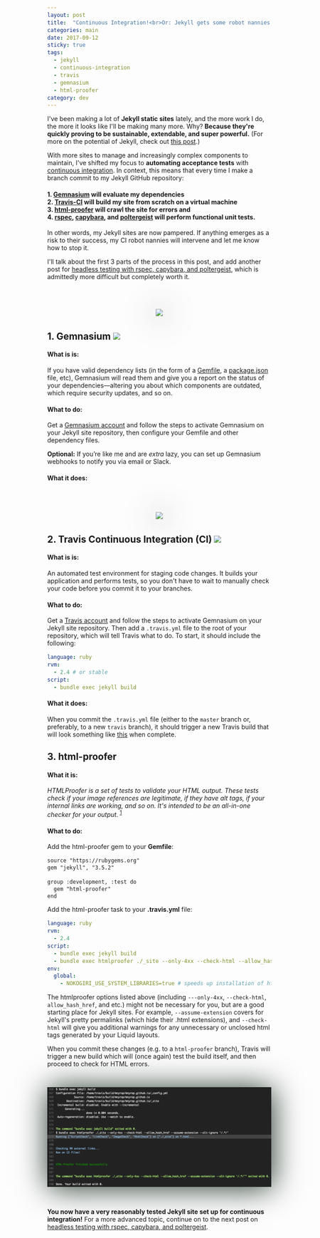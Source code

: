 ```yaml
---
layout: post
title:  "Continuous Integration!<br>Or: Jekyll gets some robot nannies."
categories: main
date: 2017-09-12
sticky: true
tags:
  - jekyll
  - continuous-integration
  - travis
  - gemnasium
  - html-proofer
category: dev
---
```



I've been making a lot of **Jekyll static sites** lately, and the more work I do, the more it looks like I'll be making many more. Why? **Because they're quickly proving to be sustainable, extendable, and super powerful.** (For more on the potential of Jekyll, check out [this post](omekyll).)

With more sites to manage and increasingly complex components to maintain, I've shifted my focus to **automating acceptance tests** with [continuous integration](https://www.atlassian.com/continuous-delivery/continuous-integration-intro). In context, this means that every time I make a branch commit to my Jekyll GitHub repository:

####  1. [Gemnasium](http://gemnasium.com) will evaluate my dependencies <a href="#gemnasium"><i class="fa fa-angle-double-right" aria-hidden="true"></i></a> <br>2. [Travis-CI](http://travis-ci.org) will build my site from scratch on a virtual machine <a href="#travis"><i class="fa fa-angle-double-right" aria-hidden="true"></i></a> <br> 3. [html-proofer](http://www.rubydoc.info/gems/html-proofer/1.3.0) will crawl the site for errors <a href="#html-proofer"><i class="fa fa-angle-double-right" aria-hidden="true"></i></a> and <br> 4. [rspec](http://rspec.info/), [capybara](https://rubygems.org/gems/capybara/versions/2.7.1), and [poltergeist](https://rubygems.org/gems/poltergeist) will perform functional unit tests.

In other words, my Jekyll sites are now pampered. If anything emerges as a risk to their success, my CI robot nannies will intervene and let me know how to stop it.

I'll talk about the first 3 parts of the process in this post, and add another post for [headless testing with rspec, capybara, and poltergeist](/notes/headless-test-dynamic-search), which is admittedly more difficult but completely worth it.

<center><a href="https://en.wikipedia.org/wiki/Daniel_Mr%C3%B3z"><img src="https://i.pinimg.com/736x/cf/51/2d/cf512d30b3916dd255cec4222269f216--solaris-daniel-oconnell.jpg" style="box-shadow: 2px 2px 4pc #23352a;width:500px;margin-top:50px;"/></a></center>


<span id="gemnasium"></span>
## 1. Gemnasium  <img src="https://gemnasium.com/badges/github.com/mnyrop/mnyrop.github.io.svg"/>

#### What is is:

If you have valid dependency lists (in the form of a [Gemfile](http://bundler.io/gemfile.html), a [package.json](https://docs.npmjs.com/files/package.json) file, etc), Gemnasium will read them and give you a report on the status of your dependencies—altering you about which components are outdated, which require security updates, and so on.

#### What to do:

Get a [Gemnasium account](https://gemnasium.com/users/sign_up) and follow the steps to activate Gemnasium on your Jekyll site repository, then configure your Gemfile and other dependency files.

__Optional:__ If you’re like me and are *extra* lazy, you can set up Gemnasium webhooks to notify you via email or Slack.

#### What it does:

<center><img src="{{ '/images/gemnasium.png' |relative_url }}" style="box-shadow: 2px 2px 4pc #23352a;margin-top:50px;"/></center>

<span id="travis"></span>
## 2. Travis Continuous Integration (CI)  <img src="https://travis-ci.org/mnyrop/mnyrop.github.io.svg?branch=master"/>

#### What is is:

An automated test environment for staging code changes. It builds your application and performs tests, so you don't have to wait to manually check your code before you commit it to your branches.

#### What to do:

Get a [Travis account](https://travis-ci.org) and follow the steps to activate Gemnasium on your Jekyll site repository. Then add a `.travis.yml` file to the root of your repository, which will tell Travis what to do. To start, it should include the following:

```yaml
language: ruby
rvm:
  - 2.4 # or stable
script:
  - bundle exec jekyll build
```

#### What it does:

When you commit the `.travis.yml` file (either to the `master` branch or, preferably, to a new `travis` branch), it should trigger a new Travis build that will look something like [this](https://travis-ci.org/mnyrop/mnyrop.github.io/builds/269849238) when complete.

<span id="html-proofer"></span>
## 3. html-proofer

#### What it is:

*HTMLProofer is a set of tests to validate your HTML output. These tests check if your image references are legitimate, if they have alt tags, if your internal links are working, and so on. It's intended to be an all-in-one checker for your output.*<sup> <a href="https://github.com/gjtorikian/html-proofer">1</a></sup>

#### What to do:

Add the html-proofer gem to your **Gemfile**:

```
source "https://rubygems.org"
gem "jekyll", "3.5.2"

group :development, :test do
  gem "html-proofer"
end
```

Add the html-proofer task to your **.travis.yml** file:

```yml
language: ruby
rvm:
  - 2.4
script:
  - bundle exec jekyll build
  - bundle exec htmlproofer ./_site --only-4xx --check-html --allow_hash_href --assume-extension --alt-ignore '/.*/'
env:
  global:
    - NOKOGIRI_USE_SYSTEM_LIBRARIES=true # speeds up installation of html-proofer
```
The htmlproofer options listed above (including `---only-4xx`, `--check-html`, `allow_hash_href`, and etc.) might not be necessary for you, but are a good starting place for Jekyll sites. For example, `--assume-extension` covers for Jekyll's pretty permalinks (which hide their .html extensions), and `--check-html` will give you additional warnings for any unnecessary or unclosed html tags generated by your Liquid layouts.

When you commit these changes (e.g. to a `html-proofer` branch), Travis will trigger a new build which will (once again) test the build itself, and then proceed to check for HTML errors.

<img src="/images/travis-build.png" style="box-shadow: 2px 2px 4pc #23352a;margin-top:30px;margin-bottom:30px;"/>

__You now have a very reasonably tested Jekyll site set up for continuous integration!__ For a more advanced topic, continue on to the next post on [headless testing with rspec, capybara, and poltergeist](/notes/headless-test-dynamic-search).
